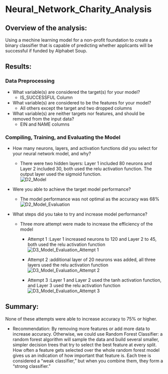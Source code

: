 # Neural_Network_Charity_Analysis

## Overview of the analysis: 
Using a mechine learning model for a non-profit foundation to create a binary classifier that is capable of predicting whether applicants will be successful if funded by Alphabet Soup.

## Results:

### Data Preprocessing
 * What variable(s) are considered the target(s) for your model?</br>
      - IS_SUCCESSFUL Column<br/>
 * What variable(s) are considered to be the features for your model?</br>
      - All others except the target and two dropped columns<br/> 
 * What variable(s) are neither targets nor features, and should be removed from the input data?</br>
      - EIN and NAME columns<br/>

### Compiling, Training, and Evaluating the Model<br/>
  * How many neurons, layers, and activation functions did you select for your neural network model, and why?
      - There were two hidden layers:  Layer 1 included 80 neurons and Layer 2 included 30, both used the relu activation function.  The output layer used the sigmoid function.<br/>
![D2_Model](https://user-images.githubusercontent.com/85530486/141609136-4dc5eec2-6238-435e-922d-f61f98c43c1e.png)

  * Were you able to achieve the target model performance?</br>
      - The model performance was not optimal as the accuracy was 68%</br>
 ![D2_Model_Evaluation](https://user-images.githubusercontent.com/85530486/141609268-4ab81fb3-8064-4e9f-bbeb-2e91608d1204.png)

  * What steps did you take to try and increase model performance?
      - Three more attempt were made to increase the efficiency of the model</br>
        - Attempt 1 :Layer 1 increased neurons to 120 and Layer 2 to 45, both used the relu activation function</br>
  ![D3_Model_Evaluation_Attempt 1](https://user-images.githubusercontent.com/85530486/141609639-3bb9961f-7c49-48df-99f9-c8c9412ec326.png)

        - Attempt 2 :additional layer of 20 neurons was added, all three layers used the relu activation function</br>
![D3_Model_Evaluation_Attempt 2](https://user-images.githubusercontent.com/85530486/141609700-da9a9aeb-01ca-4c38-bd7b-b0f9aea8e3da.png)

        - Attempt 3 :Layer 1 and Layer 2 used the tanh activation function, and Layer 3 used the relu activation function</br>
![D3_Model_Evaluation_Attempt 3](https://user-images.githubusercontent.com/85530486/141609774-fc790e4c-2c5b-4b87-b14c-c39e2b9f13df.png)

## Summary:
None of these attempts were able to increase accuracy to 75% or higher.

* Recommendation: By removing more features or add more data to increase accuracy.  Otherwise, we could use Random Forest Classifier: a random forest algorithm will sample the data and build several smaller, simpler decision trees that try to select the best feature at every split.  How often a feature gets selected over the whole random forest model gives us an indication of how important that feature is. Each tree is considered a “weak classifier,” but when you combine them, they form a “strong classifier.”<br/>


